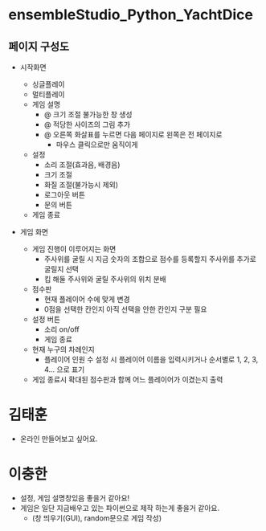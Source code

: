 # ensembleStudio_Python_YachtDice

## 페이지 구성도
- 시작화면
   - 싱글플레이
   - 멀티플레이
   - 게임 설명
      - @ 크기 조절 불가능한 창 생성
      - @ 적당한 사이즈의 그림 추가
      - @ 오른쪽 화살표를 누르면 다음 페이지로 왼쪽은 전 페이지로
         - 마우스 클릭으로만 움직이게
   - 설정
      - 소리 조절(효과음, 배경음)
      - 크기 조절
      - 화질 조절(불가능시 제외)
      - 로그아웃 버튼
      - 문의 버튼
   - 게임 종료

- 게임 화면
   - 게임 진행이 이루어지는 화면
      - 주사위를 굴릴 시 지금 숫자의 조합으로 점수를 등록할지 주사위를 추가로 굴릴지 선택
      - 킵 해둘 주사위와 굴릴 주사위의 위치 분배
   - 점수판
      - 현재 플레이어 수에 맞게 변경
      - 0점을 선택한 칸인지 아직 선택을 안한 칸인지 구분 필요
   - 설정 버튼
      - 소리 on/off
      - 게임 종료
   - 현재 누구의 차례인지
      - 플레이어 인원 수 설정 시 플레이어 이름을 입력시키거나 순서별로 1, 2, 3, 4... 으로 표기
   - 게임 종료시 확대된 점수판과 함께 어느 플레이어가 이겼는지 출력


# 김태훈
- 온라인 만들어보고 싶어요.

# 이충한
- 설정, 게임 설명창있음 좋을거 같아요!
- 게임은 일단 지금배우고 있는 파이썬으로 제작 하는게 좋을거 같아요.
   - (창 띄우기(GUI), random문으로 게임 작성)
